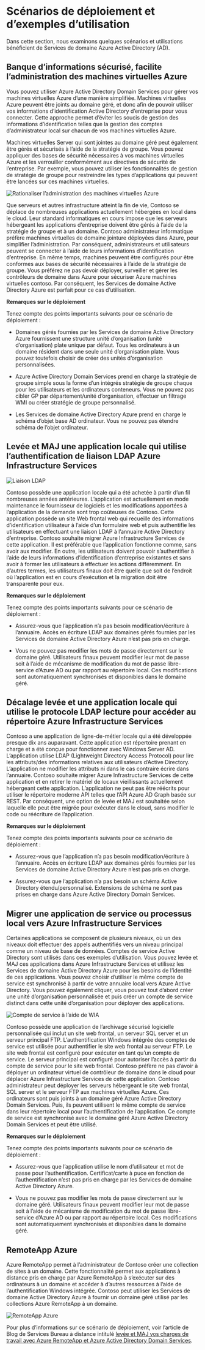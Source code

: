 <properties
    pageTitle="Azure Active Directory Domain Services : Scénarios de déploiement | Microsoft Azure"
    description="Scénarios de déploiement d’Azure Active Directory Domain Services"
    services="active-directory-ds"
    documentationCenter=""
    authors="mahesh-unnikrishnan"
    manager="stevenpo"
    editor="curtand"/>

<tags
    ms.service="active-directory-ds"
    ms.workload="identity"
    ms.tgt_pltfrm="na"
    ms.devlang="na"
    ms.topic="article"
    ms.date="09/21/2016"
    ms.author="maheshu"/>


# <a name="deployment-scenarios-and-use-cases"></a>Scénarios de déploiement et d’exemples d’utilisation
Dans cette section, nous examinons quelques scénarios et utilisations bénéficient de Services de domaine Azure Active Directory (AD).

## <a name="secure-easy-administration-of-azure-virtual-machines"></a>Banque d’informations sécurisé, facilite l’administration des machines virtuelles Azure
Vous pouvez utiliser Azure Active Directory Domain Services pour gérer vos machines virtuelles Azure d’une manière simplifiée. Machines virtuelles Azure peuvent être joints au domaine géré, et donc afin de pouvoir utiliser vos informations d’identification Active Directory d’entreprise pour vous connecter. Cette approche permet d’éviter les soucis de gestion des informations d’identification telles que la gestion des comptes d’administrateur local sur chacun de vos machines virtuelles Azure.

Machines virtuelles Server qui sont jointes au domaine géré peut également être gérés et sécurisés à l’aide de la stratégie de groupe. Vous pouvez appliquer des bases de sécurité nécessaires à vos machines virtuelles Azure et les verrouiller conformément aux directives de sécurité de l’entreprise. Par exemple, vous pouvez utiliser les fonctionnalités de gestion de stratégie de groupe pour restreindre les types d’applications qui peuvent être lancées sur ces machines virtuelles.

![Rationaliser l’administration des machines virtuelles Azure](./media/active-directory-domain-services-scenarios/streamlined-vm-administration.png)

Que serveurs et autres infrastructure atteint la fin de vie, Contoso se déplace de nombreuses applications actuellement hébergées en local dans le cloud. Leur standard informatiques en cours impose que les serveurs hébergeant les applications d’entreprise doivent être gérés à l’aide de la stratégie de groupe et à un domaine. Contoso administrateur informatique préfère machines virtuelles de domaine jointure déployées dans Azure, pour simplifier l’administration. Par conséquent, administrateurs et utilisateurs peuvent se connecter à l’aide de leurs informations d’identification d’entreprise. En même temps, machines peuvent être configurés pour être conformes aux bases de sécurité nécessaires à l’aide de la stratégie de groupe. Vous préférez ne pas devoir déployer, surveiller et gérer les contrôleurs de domaine dans Azure pour sécuriser Azure machines virtuelles contoso. Par conséquent, les Services de domaine Active Directory Azure est parfait pour ce cas d’utilisation.

**Remarques sur le déploiement**

Tenez compte des points importants suivants pour ce scénario de déploiement :

- Domaines gérés fournies par les Services de domaine Active Directory Azure fournissent une structure unité d’organisation (unité d’organisation) plate unique par défaut. Tous les ordinateurs à un domaine résident dans une seule unité d’organisation plate. Vous pouvez toutefois choisir de créer des unités d’organisation personnalisées.

- Azure Active Directory Domain Services prend en charge la stratégie de groupe simple sous la forme d’un intégrés stratégie de groupe chaque pour les utilisateurs et les ordinateurs conteneurs. Vous ne pouvez pas cibler GP par département/unité d’organisation, effectuer un filtrage WMI ou créer stratégie de groupe personnalisé.

- Les Services de domaine Active Directory Azure prend en charge le schéma d’objet base AD ordinateur. Vous ne pouvez pas étendre schéma de l’objet ordinateur.


## <a name="lift-and-shift-an-on-premises-application-that-uses-ldap-bind-authentication-to-azure-infrastructure-services"></a>Levée et MAJ une application locale qui utilise l’authentification de liaison LDAP Azure Infrastructure Services

![Liaison LDAP](./media/active-directory-domain-services-scenarios/ldap-bind.png)

Contoso possède une application locale qui a été achetée à partir d’un fil nombreuses années antérieures. L’application est actuellement en mode maintenance le fournisseur de logiciels et les modifications apportées à l’application de la demande sont trop coûteuses de Contoso. Cette application possède un site Web frontal web qui recueille des informations d’identification utilisateur à l’aide d’un formulaire web et puis authentifie les utilisateurs en effectuant une liaison LDAP à l’annuaire Active Directory d’entreprise. Contoso souhaite migrer Azure Infrastructure Services de cette application. Il est préférable que l’application fonctionne comme, sans avoir aux modifier. En outre, les utilisateurs doivent pouvoir s’authentifier à l’aide de leurs informations d’identification d’entreprise existantes et sans avoir à former les utilisateurs à effectuer les actions différemment. En d’autres termes, les utilisateurs finaux doit être quelle que soit de l’endroit où l’application est en cours d’exécution et la migration doit être transparente pour eux.

**Remarques sur le déploiement**

Tenez compte des points importants suivants pour ce scénario de déploiement :

- Assurez-vous que l’application n’a pas besoin modification/écriture à l’annuaire. Accès en écriture LDAP aux domaines gérés fournies par les Services de domaine Active Directory Azure n’est pas pris en charge.

- Vous ne pouvez pas modifier les mots de passe directement sur le domaine géré. Utilisateurs finaux peuvent modifier leur mot de passe soit à l’aide de mécanisme de modification du mot de passe libre-service d’Azure AD ou par rapport au répertoire local. Ces modifications sont automatiquement synchronisés et disponibles dans le domaine géré.


## <a name="lift-and-shift-an-on-premises-application-that-uses-ldap-read-to-access-the-directory-to-azure-infrastructure-services"></a>Décalage levée et une application locale qui utilise le protocole LDAP lecture pour accéder au répertoire Azure Infrastructure Services
Contoso a une application de ligne-de-métier locale qui a été développée presque dix ans auparavant. Cette application est répertoire prenant en charge et a été conçue pour fonctionner avec Windows Server AD. L’application utilise LDAP (Lightweight Directory Access Protocol) pour lire les attributs/des informations relatives aux utilisateurs d’Active Directory. L’application ne modifier les attributs ni dans le cas contraire écrire dans l’annuaire. Contoso souhaite migrer Azure Infrastructure Services de cette application et en retirer le matériel de locaux vieillissants actuellement hébergeant cette application. L’application ne peut pas être réécrits pour utiliser le répertoire moderne API telles que l’API Azure AD Graph basée sur REST. Par conséquent, une option de levée et MAJ est souhaitée selon laquelle elle peut être migrée pour exécuter dans le cloud, sans modifier le code ou réécriture de l’application.

**Remarques sur le déploiement**

Tenez compte des points importants suivants pour ce scénario de déploiement :

- Assurez-vous que l’application n’a pas besoin modification/écriture à l’annuaire. Accès en écriture LDAP aux domaines gérés fournies par les Services de domaine Active Directory Azure n’est pas pris en charge.

- Assurez-vous que l’application n’a pas besoin un schéma Active Directory étendu/personnalisé. Extensions de schéma ne sont pas prises en charge dans Azure Active Directory Domain Services.


## <a name="migrate-an-on-premises-service-or-daemon-application-to-azure-infrastructure-services"></a>Migrer une application de service ou processus local vers Azure Infrastructure Services
Certaines applications se composent de plusieurs niveaux, où un des niveaux doit effectuer des appels authentifiés vers un niveau principal comme un niveau de base de données. Comptes de service Active Directory sont utilisés dans ces exemples d’utilisation. Vous pouvez levée et MAJ ces applications dans Azure Infrastructure Services et utilisez les Services de domaine Active Directory Azure pour les besoins de l’identité de ces applications. Vous pouvez choisir d’utiliser le même compte de service est synchronisé à partir de votre annuaire local vers Azure Active Directory. Vous pouvez également cliquer, vous pouvez tout d’abord créer une unité d’organisation personnalisée et puis créer un compte de service distinct dans cette unité d’organisation pour déployer des applications.

![Compte de service à l’aide de WIA](./media/active-directory-domain-services-scenarios/wia-service-account.png)

Contoso possède une application de l’archivage sécurisé logicielle personnalisée qui inclut un site web frontal, un serveur SQL server et un serveur principal FTP. L’authentification Windows intégrée des comptes de service est utilisée pour authentifier le site web frontal au serveur FTP. Le site web frontal est configuré pour exécuter en tant qu’un compte de service. Le serveur principal est configuré pour autoriser l’accès à partir du compte de service pour le site web frontal. Contoso préfère ne pas d’avoir à déployer un ordinateur virtuel de contrôleur de domaine dans le cloud pour déplacer Azure Infrastructure Services de cette application. Contoso administrateur peut déployer les serveurs hébergeant le site web frontal, SQL server et le serveur FTP aux machines virtuelles Azure. Ces ordinateurs sont puis joints à un domaine géré Azure Active Directory Domain Services. Puis, ils peuvent utilisent le même compte de service dans leur répertoire local pour l’authentification de l’application. Ce compte de service est synchronisé avec le domaine géré Azure Active Directory Domain Services et peut être utilisé.

**Remarques sur le déploiement**

Tenez compte des points importants suivants pour ce scénario de déploiement :

- Assurez-vous que l’application utilise le nom d’utilisateur et mot de passe pour l’authentification. Certificat/carte à puce en fonction de l’authentification n’est pas pris en charge par les Services de domaine Active Directory Azure.

- Vous ne pouvez pas modifier les mots de passe directement sur le domaine géré. Utilisateurs finaux peuvent modifier leur mot de passe soit à l’aide de mécanisme de modification du mot de passe libre-service d’Azure AD ou par rapport au répertoire local. Ces modifications sont automatiquement synchronisés et disponibles dans le domaine géré.


## <a name="azure-remoteapp"></a>RemoteApp Azure
Azure RemoteApp permet à l’administrateur de Contoso créer une collection de sites à un domaine. Cette fonctionnalité permet aux applications à distance pris en charge par Azure RemoteApp à s’exécuter sur des ordinateurs à un domaine et accéder à d’autres ressources à l’aide de l’authentification Windows intégrée. Contoso peut utiliser les Services de domaine Active Directory Azure à fournir un domaine géré utilisé par les collections Azure RemoteApp à un domaine.

![RemoteApp Azure](./media/active-directory-domain-services-scenarios/azure-remoteapp.png)

Pour plus d’informations sur ce scénario de déploiement, voir l’article de Blog de Services Bureau à distance intitulé [levée et MAJ vos charges de travail avec Azure RemoteApp et Azure Active Directory Domain Services](http://blogs.msdn.com/b/rds/archive/2016/01/19/lift-and-shift-your-workloads-with-azure-remoteapp-and-azure-ad-domain-services.aspx).
